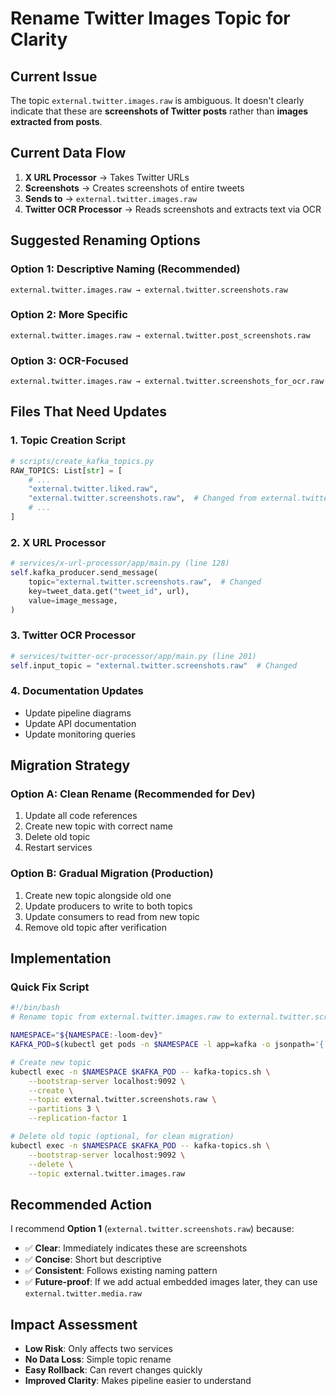 # Rename Twitter Images Topic for Clarity

## Current Issue
The topic `external.twitter.images.raw` is ambiguous. It doesn't clearly indicate that these are **screenshots of Twitter posts** rather than **images extracted from posts**.

## Current Data Flow
1. **X URL Processor** → Takes Twitter URLs
2. **Screenshots** → Creates screenshots of entire tweets
3. **Sends to** → `external.twitter.images.raw`
4. **Twitter OCR Processor** → Reads screenshots and extracts text via OCR

## Suggested Renaming Options

### Option 1: Descriptive Naming (Recommended)
```
external.twitter.images.raw → external.twitter.screenshots.raw
```

### Option 2: More Specific
```
external.twitter.images.raw → external.twitter.post_screenshots.raw
```

### Option 3: OCR-Focused
```
external.twitter.images.raw → external.twitter.screenshots_for_ocr.raw
```

## Files That Need Updates

### 1. Topic Creation Script
```python
# scripts/create_kafka_topics.py
RAW_TOPICS: List[str] = [
    # ...
    "external.twitter.liked.raw",
    "external.twitter.screenshots.raw",  # Changed from external.twitter.images.raw
    # ...
]
```

### 2. X URL Processor
```python
# services/x-url-processor/app/main.py (line 128)
self.kafka_producer.send_message(
    topic="external.twitter.screenshots.raw",  # Changed
    key=tweet_data.get("tweet_id", url),
    value=image_message,
)
```

### 3. Twitter OCR Processor
```python
# services/twitter-ocr-processor/app/main.py (line 201)
self.input_topic = "external.twitter.screenshots.raw"  # Changed
```

### 4. Documentation Updates
- Update pipeline diagrams
- Update API documentation
- Update monitoring queries

## Migration Strategy

### Option A: Clean Rename (Recommended for Dev)
1. Update all code references
2. Create new topic with correct name
3. Delete old topic
4. Restart services

### Option B: Gradual Migration (Production)
1. Create new topic alongside old one
2. Update producers to write to both topics
3. Update consumers to read from new topic
4. Remove old topic after verification

## Implementation

### Quick Fix Script
```bash
#!/bin/bash
# Rename topic from external.twitter.images.raw to external.twitter.screenshots.raw

NAMESPACE="${NAMESPACE:-loom-dev}"
KAFKA_POD=$(kubectl get pods -n $NAMESPACE -l app=kafka -o jsonpath='{.items[0].metadata.name}')

# Create new topic
kubectl exec -n $NAMESPACE $KAFKA_POD -- kafka-topics.sh \
    --bootstrap-server localhost:9092 \
    --create \
    --topic external.twitter.screenshots.raw \
    --partitions 3 \
    --replication-factor 1

# Delete old topic (optional, for clean migration)
kubectl exec -n $NAMESPACE $KAFKA_POD -- kafka-topics.sh \
    --bootstrap-server localhost:9092 \
    --delete \
    --topic external.twitter.images.raw
```

## Recommended Action

I recommend **Option 1** (`external.twitter.screenshots.raw`) because:
- ✅ **Clear**: Immediately indicates these are screenshots
- ✅ **Concise**: Short but descriptive
- ✅ **Consistent**: Follows existing naming pattern
- ✅ **Future-proof**: If we add actual embedded images later, they can use `external.twitter.media.raw`

## Impact Assessment
- **Low Risk**: Only affects two services
- **No Data Loss**: Simple topic rename
- **Easy Rollback**: Can revert changes quickly
- **Improved Clarity**: Makes pipeline easier to understand

